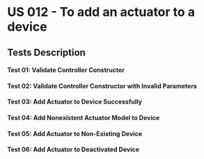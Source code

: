# US 012 - To add an actuator to a device

## Tests Description

#### Test 01: Validate Controller Constructor
#### Test 02: Validate Controller Constructor with Invalid Parameters
#### Test 03: Add Actuator to Device Successfully
#### Test 04: Add Nonexistent Actuator Model to Device
#### Test 05: Add Actuator to Non-Existing Device
#### Test 06: Add Actuator to Deactivated Device
